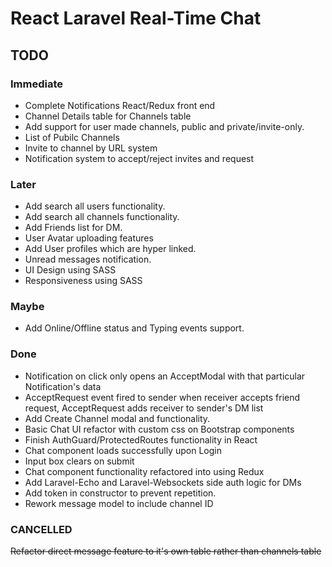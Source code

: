 # React Laravel Real-Time Chat

## TODO

### Immediate

- Complete Notifications React/Redux front end 
- Channel Details table for Channels table
- Add support for user made channels, public and private/invite-only.
- List of Pubilc Channels
- Invite to channel by URL system
- Notification system to accept/reject invites and request

### Later

- Add search all users functionality.
- Add search all channels functionality.
- Add Friends list for DM.
- User Avatar uploading features
- Add User profiles which are hyper linked.
- Unread messages notification.
- UI Design using SASS
- Responsiveness using SASS

### Maybe 

- Add Online/Offline status and Typing events support.


### Done

- Notification on click only opens an AcceptModal with that particular Notification's data
- AcceptRequest event fired to sender when receiver accepts friend request, AcceptRequest adds receiver to sender's DM list
- Add Create Channel modal and functionality.
- Basic Chat UI refactor with custom css on Bootstrap components
- Finish AuthGuard/ProtectedRoutes functionality in React
- Chat component loads successfully upon Login
- Input box clears on submit
- Chat component functionality refactored into using Redux
- Add Laravel-Echo and Laravel-Websockets side auth logic for DMs
- Add token in constructor to prevent repetition.
- Rework message model to include channel ID

### CANCELLED

<del>Refactor direct message feature to it's own table rather than channels table</del>
